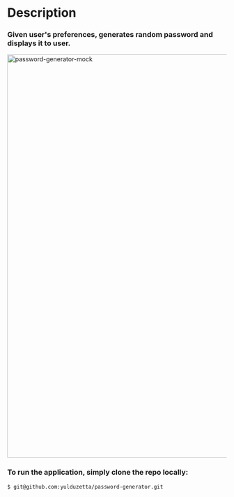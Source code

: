 # Description
### Given user's preferences, generates random password and displays it to user.
<img width="927" alt="password-generator-mock" src="https://user-images.githubusercontent.com/13324397/102002727-17c5e080-3cc5-11eb-9915-a978fc8be423.png">

### To run the application, simply clone the repo locally:
```shell
$ git@github.com:yulduzetta/password-generator.git
```

